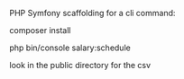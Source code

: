 PHP Symfony scaffolding for a cli command:

composer install

php bin/console salary:schedule

look in the public directory for the csv
